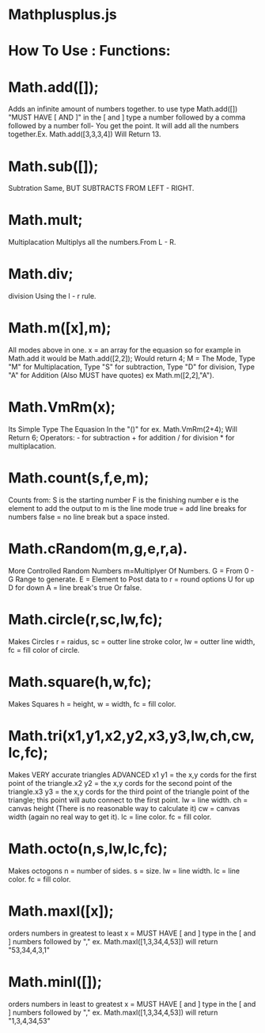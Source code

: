 # Mathplusplus.js
# How To Use : Functions:
# Math.add([]);
Adds an infinite amount of numbers together. to use type Math.add([]) "MUST HAVE [ AND ]" in the [ and ] type a number followed by a comma followed by a number foll- You get the point. It will add all the numbers together.Ex. Math.add([3,3,3,4]) Will Return 13.
# Math.sub([]);
Subtration Same, BUT SUBTRACTS FROM LEFT - RIGHT.
# Math.mult;
Multiplacation Multiplys all the numbers.From L - R.
# Math.div;
division Using the l - r rule.
# Math.m([x],m);
All modes above in one. x = an array for the equasion so for example in Math.add it would be Math.add([2,2]); Would return 4; M = The Mode, Type "M" for Multiplacation, Type "S" for subtraction, Type "D" for division, Type "A" for Addition (Also MUST have quotes) ex Math.m([2,2],"A").    
# Math.VmRm(x);
Its Simple Type The Equasion In the "()" for ex. Math.VmRm(2+4); Will Return 6; Operators: - for subtraction + for addition / for division * for multiplacation.
# Math.count(s,f,e,m);
Counts from:
S is the starting number F is the finishing number e is the element to add the output to m is the line mode true = add line breaks for numbers false = no line break but a space insted.
# Math.cRandom(m,g,e,r,a).
More Controlled Random Numbers
m=Multiplyer Of Numbers. G = From 0 - G Range to generate. E = Element to Post data to r = round options U for up D for down A = line break's true Or false.
# Math.circle(r,sc,lw,fc);
Makes Circles
r = raidus, sc = outter line stroke color, lw = outter line width, fc = fill color of circle.
# Math.square(h,w,fc);
Makes Squares
h = height, w = width, fc = fill color.
# Math.tri(x1,y1,x2,y2,x3,y3,lw,ch,cw,lc,fc);
Makes VERY accurate triangles ADVANCED
x1 y1 = the x,y cords for the first point of the triangle.x2 y2 = the x,y cords for the second point of the triangle.x3 y3 = the x,y cords for the third point of the triangle point of the triangle; this point will auto connect to the first point. lw = line width. ch = canvas height (There is no reasonable way to calculate it) cw = canvas width (again no real way to get it). lc = line color. fc = fill color.
# Math.octo(n,s,lw,lc,fc);
Makes octogons
n = number of sides. s = size. lw = line width. lc = line color. fc = fill color.
# Math.maxl([x]);
orders numbers in greatest to least
x = MUST HAVE [ and ] type in the [ and ] numbers followed by "," ex. Math.maxl([1,3,34,4,53]) will return "53,34,4,3,1"
# Math.minl([]);
orders numbers in least to greatest
x = MUST HAVE [ and ] type in the [ and ] numbers followed by "," ex. Math.maxl([1,3,34,4,53]) will return "1,3,4,34,53"
